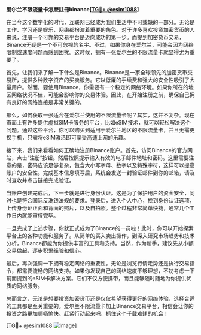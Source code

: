 **爱尔兰不限流量卡怎麽註冊binance[[TG💪+ @esim1088](https://t.me/s/esim1088)]**

在当今这个数字化的时代，互联网已经成为我们生活中不可或缺的一部分。无论是工作、学习还是娱乐，网络都扮演着重要的角色。对于许多喜欢投资加密货币的人来说，注册一个可靠的交易平台是迈向成功的第一步。而提到加密货币交易，Binance无疑是一个不可忽视的名字。不过，如果你身在爱尔兰，可能会因为网络限制或速度问题而感到困扰。这时候，拥有一张爱尔兰的不限流量卡就显得尤为重要了。

首先，让我们来了解一下什么是Binance。Binance是一家全球领先的加密货币交易所，提供多种数字资产的买卖服务。它以低廉的手续费和强大的安全性吸引了大量用户。然而，要使用Binance，你需要有一个稳定的网络环境。如果你所在的地区网络状况不佳，可能会影响你的交易体验。因此，在开始注册之前，确保自己拥有良好的网络连接是非常关键的。

那么，如何获取一张适合在爱尔兰使用的不限流量卡呢？其实，这并不复杂。现在市面上有许多提供虚拟SIM卡服务的平台，比如eSIM技术，就可以轻松解决这个问题。通过这些平台，你可以购买到适用于爱尔兰地区的不限流量卡，并且无需更换手机，只需将eSIM激活即可享受高速上网的乐趣。

接下来，我们来看看如何正确地注册Binance账户。首先，访问Binance的官方网站，点击“注册”按钮。然后按照提示输入有效的电子邮件地址和密码。这里需要注意的是，密码应该足够复杂，包含大小写字母、数字以及特殊字符，这样可以提高账户的安全性。完成基本信息填写后，系统会发送一封验证邮件到你的邮箱，请及时查收并点击链接完成验证。

当账户创建完成后，下一步就是进行身份认证。这是为了保护用户的资金安全，同时也是符合国际反洗钱法规的要求。登录后，进入个人中心，找到身份认证选项，上传身份证正面和背面的照片，以及自拍照。整个过程非常简单快捷，通常几个工作日内就能审核完毕。

一旦完成了上述步骤，你就正式成为了Binance的一员啦！此时，你可以开始探索平台上的各种功能和服务了。从简单的买入卖出操作，到深入研究市场趋势和技术分析，Binance都能为你提供丰富的工具和支持。当然，作为新手，建议先从小额交易做起，逐步积累经验和信心。

最后，再次强调一下拥有稳定网络的重要性。无论是浏览行情走势还是执行交易指令，都需要流畅的网络支持。如果你发现自己的网络速度不够理想，不妨考虑一下前面提到的eSIM卡解决方案。它们不仅方便携带，而且能够随时随地为你提供优质的网络服务。

总而言之，无论是想要投资加密货币还是仅仅希望获得更好的网络体验，选择合适的工具都是至关重要的。爱尔兰不限流量卡加上Binance交易平台，相信会让你的投资之路更加顺畅愉快。赶紧行动起来吧，抓住这个千载难逢的机会！

[[TG💪+ @esim1088](https://t.me/s/esim1088) ![Image](https://i.postimg.cc/4NQfJmqS/Snipaste-2025-05-13-00-14-12.png)]